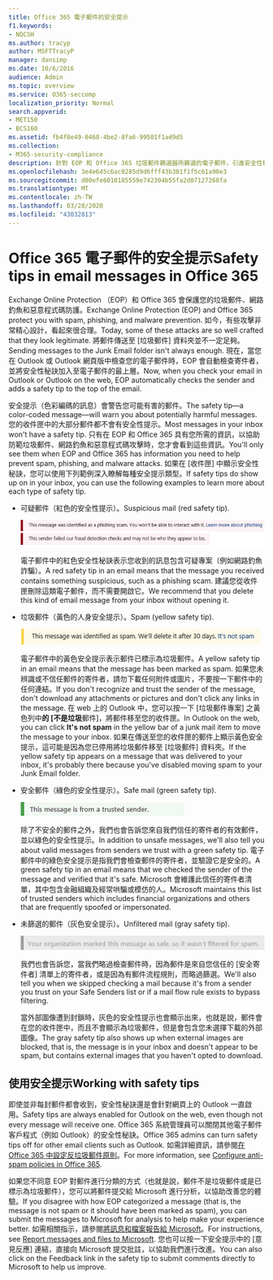 ```yaml
---
title: Office 365 電子郵件的安全提示
f1.keywords:
- NOCSH
ms.author: tracyp
author: MSFTTracyP
manager: dansimp
ms.date: 10/6/2016
audience: Admin
ms.topic: overview
ms.service: O365-seccomp
localization_priority: Normal
search.appverid:
- MET150
- BCS160
ms.assetid: fb4f8e49-0468-4be2-8fa6-99501f1ad9d5
ms.collection:
- M365-security-compliance
description: 針對 EOP 和 Office 365 垃圾郵件篩選器所篩選的電子郵件，引進安全性秘訣。
ms.openlocfilehash: 3e4e645c6ac0285d9d6fff43b301f1f5c61a90e3
ms.sourcegitcommit: d00efe6010185559e742304b55fa2d07127268fa
ms.translationtype: MT
ms.contentlocale: zh-TW
ms.lasthandoff: 03/28/2020
ms.locfileid: "43032813"
---
```

# <a name="safety-tips-in-email-messages-in-office-365"></a><span data-ttu-id="27523-103">Office 365 電子郵件的安全提示</span><span class="sxs-lookup"><span data-stu-id="27523-103">Safety tips in email messages in Office 365</span></span>

<span data-ttu-id="27523-104">Exchange Online Protection （EOP）和 Office 365 會保護您的垃圾郵件、網路釣魚和惡意程式碼防護。</span><span class="sxs-lookup"><span data-stu-id="27523-104">Exchange Online Protection (EOP) and Office 365 protect you with spam, phishing, and malware prevention.</span></span> <span data-ttu-id="27523-105">如今，有些攻擊非常精心設計，看起來很合理。</span><span class="sxs-lookup"><span data-stu-id="27523-105">Today, some of these attacks are so well crafted that they look legitimate.</span></span> <span data-ttu-id="27523-106">將郵件傳送至 [垃圾郵件] 資料夾並不一定足夠。</span><span class="sxs-lookup"><span data-stu-id="27523-106">Sending messages to the Junk Email folder isn't always enough.</span></span> <span data-ttu-id="27523-107">現在，當您在 Outlook 或 Outlook 網頁版中檢查您的電子郵件時，EOP 會自動檢查寄件者，並將安全性秘訣加入至電子郵件的最上層。</span><span class="sxs-lookup"><span data-stu-id="27523-107">Now, when you check your email in Outlook or Outlook on the web, EOP automatically checks the sender and adds a safety tip to the top of the email.</span></span>

<span data-ttu-id="27523-108">安全提示（色彩編碼的訊息）會警告您可能有害的郵件。</span><span class="sxs-lookup"><span data-stu-id="27523-108">The safety tip—a color-coded message—will warn you about potentially harmful messages.</span></span> <span data-ttu-id="27523-109">您的收件匣中的大部分郵件都不會有安全性提示。</span><span class="sxs-lookup"><span data-stu-id="27523-109">Most messages in your inbox won't have a safety tip.</span></span> <span data-ttu-id="27523-110">只有在 EOP 和 Office 365 具有您所需的資訊，以協助防範垃圾郵件、網路釣魚和惡意程式碼攻擊時，您才會看到這些資訊。</span><span class="sxs-lookup"><span data-stu-id="27523-110">You'll only see them when EOP and Office 365 has information you need to help prevent spam, phishing, and malware attacks.</span></span> <span data-ttu-id="27523-111">如果在 [收件匣] 中顯示安全性秘訣，您可以使用下列範例深入瞭解每種安全提示類型。</span><span class="sxs-lookup"><span data-stu-id="27523-111">If safety tips do show up on in your inbox, you can use the following examples to learn more about each type of safety tip.</span></span>

- <span data-ttu-id="27523-112">可疑郵件（紅色的安全性提示）。</span><span class="sxs-lookup"><span data-stu-id="27523-112">Suspicious mail (red safety tip).</span></span>

    ![顯示紅色安全提示的螢幕擷取畫面。](../../media/5078a0be-e556-44a1-b169-09d780d26898.png)

    <span data-ttu-id="27523-114">電子郵件中的紅色安全性秘訣表示您收到的訊息包含可疑專案（例如網路釣魚詐騙）。</span><span class="sxs-lookup"><span data-stu-id="27523-114">A red safety tip in an email means that the message you received contains something suspicious, such as a phishing scam.</span></span> <span data-ttu-id="27523-115">建議您從收件匣刪除這類電子郵件，而不需要開啟它。</span><span class="sxs-lookup"><span data-stu-id="27523-115">We recommend that you delete this kind of email message from your inbox without opening it.</span></span>

- <span data-ttu-id="27523-116">垃圾郵件（黃色的人身安全提示）。</span><span class="sxs-lookup"><span data-stu-id="27523-116">Spam (yellow safety tip).</span></span>

    ![顯示黃色安全提示的螢幕擷取畫面。](../../media/793c9265-ea44-48fd-a98f-804fadd4163b.png)

    <span data-ttu-id="27523-118">電子郵件中的黃色安全提示表示郵件已標示為垃圾郵件。</span><span class="sxs-lookup"><span data-stu-id="27523-118">A yellow safety tip in an email means that the message has been marked as spam.</span></span> <span data-ttu-id="27523-119">如果您未辨識或不信任郵件的寄件者，請勿下載任何附件或圖片，不要按一下郵件中的任何連結。</span><span class="sxs-lookup"><span data-stu-id="27523-119">If you don't recognize and trust the sender of the message, don't download any attachments or pictures and don't click any links in the message.</span></span> <span data-ttu-id="27523-120">在 web 上的 Outlook 中，您可以按一下 [垃圾郵件專案] 之黃色列中**的 [不是垃圾**郵件]，將郵件移至您的收件匣。</span><span class="sxs-lookup"><span data-stu-id="27523-120">In Outlook on the web, you can click **It's not spam** in the yellow bar of a junk mail item to move the message to your inbox.</span></span> <span data-ttu-id="27523-121">如果在傳送至您的收件匣的郵件上顯示黃色安全提示，這可能是因為您已停用將垃圾郵件移至 [垃圾郵件] 資料夾。</span><span class="sxs-lookup"><span data-stu-id="27523-121">If the yellow safety tip appears on a message that was delivered to your inbox, it's probably there because you've disabled moving spam to your Junk Email folder.</span></span>

- <span data-ttu-id="27523-122">安全郵件（綠色的安全性提示）。</span><span class="sxs-lookup"><span data-stu-id="27523-122">Safe mail (green safety tip).</span></span>

    ![顯示綠色安全提示的螢幕擷取畫面。](../../media/acbc11d0-f626-4848-9fbf-66eeeda3f803.png)

    <span data-ttu-id="27523-124">除了不安全的郵件之外，我們也會告訴您來自我們信任的寄件者的有效郵件，並以綠色的安全性提示。</span><span class="sxs-lookup"><span data-stu-id="27523-124">In addition to unsafe messages, we'll also tell you about valid messages from senders we trust with a green safety tip.</span></span> <span data-ttu-id="27523-125">電子郵件中的綠色安全提示是指我們會檢查郵件的寄件者，並驗證它是安全的。</span><span class="sxs-lookup"><span data-stu-id="27523-125">A green safety tip in an email means that we checked the sender of the message and verified that it's safe.</span></span> <span data-ttu-id="27523-126">Microsoft 會維護此信任的寄件者清單，其中包含金融組織及經常哄騙或模仿的人。</span><span class="sxs-lookup"><span data-stu-id="27523-126">Microsoft maintains this list of trusted senders which includes financial organizations and others that are frequently spoofed or impersonated.</span></span>

- <span data-ttu-id="27523-127">未篩選的郵件（灰色安全提示）。</span><span class="sxs-lookup"><span data-stu-id="27523-127">Unfiltered mail (gray safety tip).</span></span>

    ![顯示灰色安全提示的螢幕擷取畫面。](../../media/c4d0cf8f-08e9-4c84-beee-1d9e0b022e0a.png)

    <span data-ttu-id="27523-129">我們也會告訴您，當我們略過檢查郵件時，因為郵件是來自您信任的 [安全寄件者] 清單上的寄件者，或是因為有郵件流程規則，而略過篩選。</span><span class="sxs-lookup"><span data-stu-id="27523-129">We'll also tell you when we skipped checking a mail because it's from a sender you trust on your Safe Senders list or if a mail flow rule exists to bypass filtering.</span></span>

    <span data-ttu-id="27523-130">當外部圖像遭到封鎖時，灰色的安全性提示也會顯示出來，也就是說，郵件會在您的收件匣中，而且不會顯示為垃圾郵件，但是會包含您未選擇下載的外部圖像。</span><span class="sxs-lookup"><span data-stu-id="27523-130">The gray safety tip also shows up when external images are blocked, that is, the message is in your inbox and doesn't appear to be spam, but contains external images that you haven't opted to download.</span></span>

## <a name="working-with-safety-tips"></a><span data-ttu-id="27523-131">使用安全提示</span><span class="sxs-lookup"><span data-stu-id="27523-131">Working with safety tips</span></span>

<span data-ttu-id="27523-132">即使並非每封郵件都會收到，安全性秘訣還是會針對網頁上的 Outlook 一直啟用。</span><span class="sxs-lookup"><span data-stu-id="27523-132">Safety tips are always enabled for Outlook on the web, even though not every message will receive one.</span></span> <span data-ttu-id="27523-133">Office 365 系統管理員可以關閉其他電子郵件客戶程式（例如 Outlook）的安全性秘訣。</span><span class="sxs-lookup"><span data-stu-id="27523-133">Office 365 admins can turn safety tips off for other email clients such as Outlook.</span></span> <span data-ttu-id="27523-134">如需詳細資訊，請參閱[在 Office 365 中設定反垃圾郵件原則](configure-your-spam-filter-policies.md)。</span><span class="sxs-lookup"><span data-stu-id="27523-134">For more information, see [Configure anti-spam policies in Office 365](configure-your-spam-filter-policies.md).</span></span>

<span data-ttu-id="27523-135">如果您不同意 EOP 對郵件進行分類的方式（也就是說，郵件不是垃圾郵件或是已標示為垃圾郵件），您可以將郵件提交給 Microsoft 進行分析，以協助改善您的體驗。</span><span class="sxs-lookup"><span data-stu-id="27523-135">If you disagree with how EOP categorized a message (that is, the message is not spam or it should have been marked as spam), you can submit the messages to Microsoft for analysis to help make your experience better.</span></span> <span data-ttu-id="27523-136">如需相關指示，請參閱[將訊息和檔案報告給 Microsoft](report-junk-email-messages-to-microsoft.md)。</span><span class="sxs-lookup"><span data-stu-id="27523-136">For instructions, see [Report messages and files to Microsoft](report-junk-email-messages-to-microsoft.md).</span></span> <span data-ttu-id="27523-137">您也可以按一下安全提示中的 [意見反應] 連結，直接向 Microsoft 提交批註，以協助我們進行改進。</span><span class="sxs-lookup"><span data-stu-id="27523-137">You can also click on the Feedback link in the safety tip to submit comments directly to Microsoft to help us improve.</span></span>
